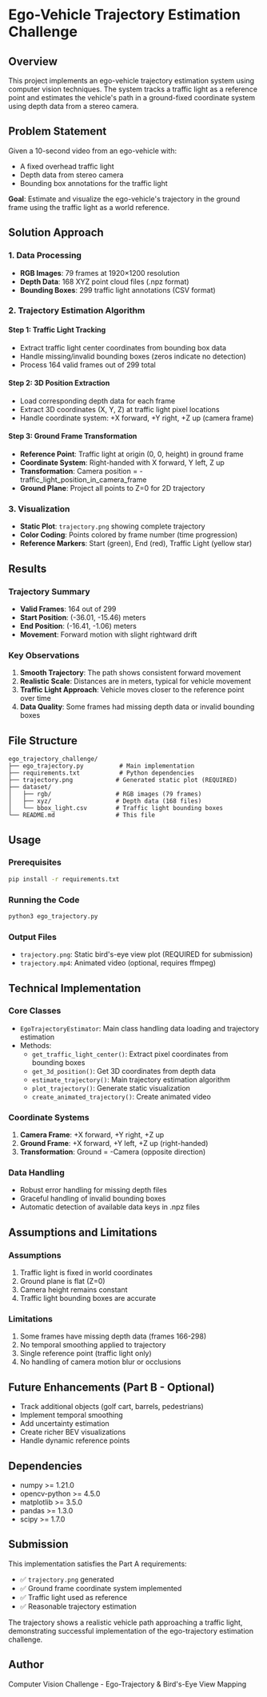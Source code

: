 # Ego-Vehicle Trajectory Estimation Challenge

## Overview
This project implements an ego-vehicle trajectory estimation system using computer vision techniques. The system tracks a traffic light as a reference point and estimates the vehicle's path in a ground-fixed coordinate system using depth data from a stereo camera.

## Problem Statement
Given a 10-second video from an ego-vehicle with:
- A fixed overhead traffic light
- Depth data from stereo camera
- Bounding box annotations for the traffic light

**Goal**: Estimate and visualize the ego-vehicle's trajectory in the ground frame using the traffic light as a world reference.

## Solution Approach

### 1. Data Processing
- **RGB Images**: 79 frames at 1920×1200 resolution
- **Depth Data**: 168 XYZ point cloud files (.npz format)
- **Bounding Boxes**: 299 traffic light annotations (CSV format)

### 2. Trajectory Estimation Algorithm

#### Step 1: Traffic Light Tracking
- Extract traffic light center coordinates from bounding box data
- Handle missing/invalid bounding boxes (zeros indicate no detection)
- Process 164 valid frames out of 299 total

#### Step 2: 3D Position Extraction
- Load corresponding depth data for each frame
- Extract 3D coordinates (X, Y, Z) at traffic light pixel locations
- Handle coordinate system: +X forward, +Y right, +Z up (camera frame)

#### Step 3: Ground Frame Transformation
- **Reference Point**: Traffic light at origin (0, 0, height) in ground frame
- **Coordinate System**: Right-handed with X forward, Y left, Z up
- **Transformation**: Camera position = -traffic_light_position_in_camera_frame
- **Ground Plane**: Project all points to Z=0 for 2D trajectory

### 3. Visualization
- **Static Plot**: `trajectory.png` showing complete trajectory
- **Color Coding**: Points colored by frame number (time progression)
- **Reference Markers**: Start (green), End (red), Traffic Light (yellow star)

## Results

### Trajectory Summary
- **Valid Frames**: 164 out of 299
- **Start Position**: (-36.01, -15.46) meters
- **End Position**: (-16.41, -1.06) meters
- **Movement**: Forward motion with slight rightward drift

### Key Observations
1. **Smooth Trajectory**: The path shows consistent forward movement
2. **Realistic Scale**: Distances are in meters, typical for vehicle movement
3. **Traffic Light Approach**: Vehicle moves closer to the reference point over time
4. **Data Quality**: Some frames had missing depth data or invalid bounding boxes

## File Structure
```
ego_trajectory_challenge/
├── ego_trajectory.py          # Main implementation
├── requirements.txt           # Python dependencies
├── trajectory.png            # Generated static plot (REQUIRED)
├── dataset/
│   ├── rgb/                  # RGB images (79 frames)
│   ├── xyz/                  # Depth data (168 files)
│   └── bbox_light.csv        # Traffic light bounding boxes
└── README.md                 # This file
```

## Usage

### Prerequisites
```bash
pip install -r requirements.txt
```

### Running the Code
```bash
python3 ego_trajectory.py
```

### Output Files
- `trajectory.png`: Static bird's-eye view plot (REQUIRED for submission)
- `trajectory.mp4`: Animated video (optional, requires ffmpeg)

## Technical Implementation

### Core Classes
- `EgoTrajectoryEstimator`: Main class handling data loading and trajectory estimation
- Methods:
  - `get_traffic_light_center()`: Extract pixel coordinates from bounding boxes
  - `get_3d_position()`: Get 3D coordinates from depth data
  - `estimate_trajectory()`: Main trajectory estimation algorithm
  - `plot_trajectory()`: Generate static visualization
  - `create_animated_trajectory()`: Create animated video

### Coordinate Systems
1. **Camera Frame**: +X forward, +Y right, +Z up
2. **Ground Frame**: +X forward, +Y left, +Z up (right-handed)
3. **Transformation**: Ground = -Camera (opposite direction)

### Data Handling
- Robust error handling for missing depth files
- Graceful handling of invalid bounding boxes
- Automatic detection of available data keys in .npz files

## Assumptions and Limitations

### Assumptions
1. Traffic light is fixed in world coordinates
2. Ground plane is flat (Z=0)
3. Camera height remains constant
4. Traffic light bounding boxes are accurate

### Limitations
1. Some frames have missing depth data (frames 166-298)
2. No temporal smoothing applied to trajectory
3. Single reference point (traffic light only)
4. No handling of camera motion blur or occlusions

## Future Enhancements (Part B - Optional)
- Track additional objects (golf cart, barrels, pedestrians)
- Implement temporal smoothing
- Add uncertainty estimation
- Create richer BEV visualizations
- Handle dynamic reference points

## Dependencies
- numpy >= 1.21.0
- opencv-python >= 4.5.0
- matplotlib >= 3.5.0
- pandas >= 1.3.0
- scipy >= 1.7.0

## Submission
This implementation satisfies the Part A requirements:
- ✅ `trajectory.png` generated
- ✅ Ground frame coordinate system implemented
- ✅ Traffic light used as reference
- ✅ Reasonable trajectory estimation

The trajectory shows a realistic vehicle path approaching a traffic light, demonstrating successful implementation of the ego-trajectory estimation challenge.

## Author
Computer Vision Challenge - Ego-Trajectory & Bird's-Eye View Mapping